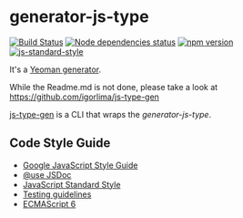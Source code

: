 generator-js-type
==========================
[![Build Status](https://travis-ci.org/igorlima/generator-js-type.png)](https://travis-ci.org/igorlima/generator-js-type) [![Node dependencies status](https://david-dm.org/igorlima/generator-js-type.png)](https://david-dm.org/igorlima/generator-js-type) [![npm version](https://badge.fury.io/js/generator-js-type.svg)](http://badge.fury.io/js/generator-js-type) [![js-standard-style](https://img.shields.io/badge/code%20style-standard-brightgreen.svg?style=flat)](https://github.com/feross/standard)


It's a [Yeoman generator](http://yeoman.io/authoring/index.html).

While the Readme.md is not done, please take a look at https://github.com/igorlima/js-type-gen

[js-type-gen](https://github.com/igorlima/js-type-gen) is a CLI that wraps the *generator-js-type*.

## Code Style Guide

- [Google JavaScript Style Guide](https://google.github.io/styleguide/javascriptguide.xml)
- [@use JSDoc](http://usejsdoc.org/)
- [JavaScript Standard Style](http://standardjs.com/)
- [Testing guidelines](http://yeoman.io/contributing/testing-guidelines.html)
- [ECMAScript 6](https://github.com/lukehoban/es6features)
